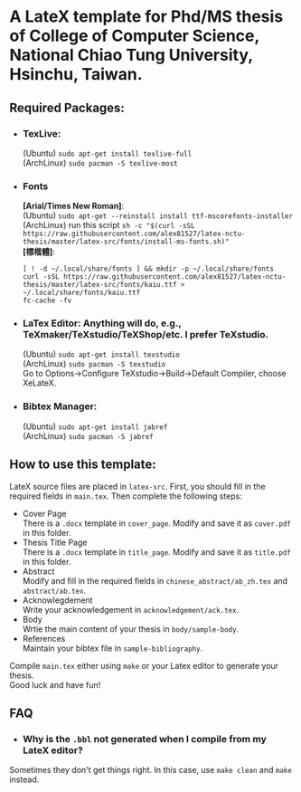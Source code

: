 # A LateX template for Phd/MS thesis of College of Computer Science, National Chiao Tung University, Hsinchu, Taiwan.  

## Required Packages:  
+ ### TexLive:  
    (Ubuntu) `sudo apt-get install texlive-full`   
    (ArchLinux) `sudo pacman -S texlive-most`  
+ ### Fonts  
    **[Arial/Times New Roman]**:   
    (Ubuntu) `sudo apt-get --reinstall install ttf-mscorefonts-installer`  
    (ArchLinux) run this script `sh -c "$(curl -sSL
    https://raw.githubusercontent.com/alex81527/latex-nctu-thesis/master/latex-src/fonts/install-ms-fonts.sh)"`  
    **[標楷體]**:
    ```
    [ ! -d ~/.local/share/fonts ] && mkdir -p ~/.local/share/fonts  
    curl -sSL https://raw.githubusercontent.com/alex81527/latex-nctu-thesis/master/latex-src/fonts/kaiu.ttf > ~/.local/share/fonts/kaiu.ttf  
    fc-cache -fv  
    ```
+ ### LaTex Editor: Anything will do, e.g., TeXmaker/TeXstudio/TeXShop/etc. I prefer TeXstudio.  
    (Ubuntu) `sudo apt-get install texstudio`  
    (ArchLinux) `sudo pacman -S texstudio`  
    Go to Options->Configure TeXstudio->Build->Default Compiler, choose XeLateX.  
+ ### Bibtex Manager:   
    (Ubuntu) `sudo apt-get install jabref`  
    (ArchLinux) `sudo pacman -S jabref`  

## How to use this template:  
LateX source files are placed in `latex-src`. First, you should fill in the required fields in `main.tex`. Then complete the following steps:  
+ Cover Page  
    There is a `.docx` template in `cover_page`. Modify and save it as `cover.pdf` in this folder.  
+ Thesis Title Page  
    There is a `.docx` template in `title_page`. Modify and save it as `title.pdf` in this folder.  
+ Abstract  
    Modify and fill in the required fields in `chinese_abstract/ab_zh.tex` and `abstract/ab.tex`.  
+ Acknowlegdement  
    Write your acknowledgement in `acknowledgement/ack.tex`.  
+ Body  
    Wrtie the main content of your thesis in `body/sample-body`.  
+ References  
    Maintain your bibtex file in `sample-bibliography`.  

Compile `main.tex` either using `make` or your Latex editor to generate your thesis.  
Good luck and have fun!   

## FAQ

+ ### Why is the `.bbl` not generated when I compile from my LateX editor?

Sometimes they don't get things right. In this case, use `make clean` and `make`
instead.  

